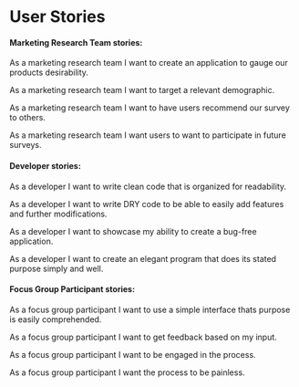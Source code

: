 # User Stories

#### Marketing Research Team stories:

As a marketing research team I want to create an application to gauge our products desirability.

As a marketing research team I want to target a relevant demographic.

As a marketing research team I want to have users recommend our survey to others.

As a marketing research team I want users to want to participate in future surveys.

#### Developer stories:

As a developer I want to write clean code that is organized for readability.

As a developer I want to write DRY code to be able to easily add features and further modifications.

As a developer I want to showcase my ability to create a bug-free application.

As a developer I want to create an elegant program that does its stated purpose simply and well.

#### Focus Group Participant stories:

As a focus group participant I want to use a simple interface thats purpose is easily comprehended.

As a focus group participant I want to get feedback based on my input.

As a focus group participant I want to be engaged in the process.

As a focus group participant I want the process to be painless.
